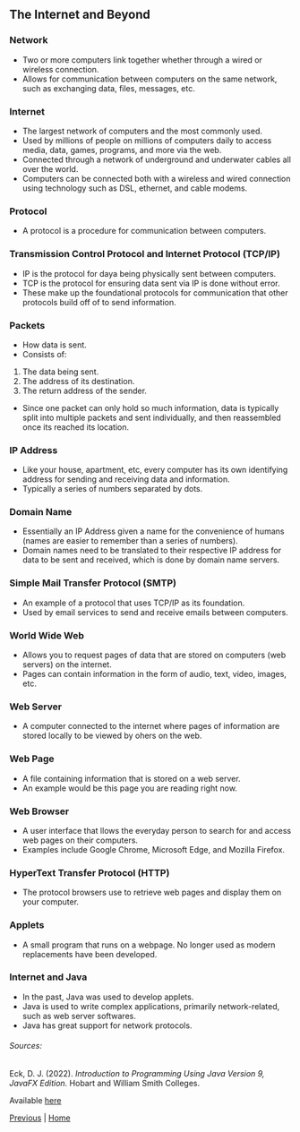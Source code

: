 
## The Internet and Beyond

### Network

- Two or more computers link together whether through a wired or wireless connection.
- Allows for communication between computers on the same network, such as exchanging data, files, messages, etc.

### Internet

- The largest network of computers and the most commonly used.
- Used by millions of people on millions of computers daily to access media, data, games, programs, and more via the web.
- Connected through a network of underground and underwater cables all over the world.
- Computers can be connected both with a wireless and wired connection using technology such as DSL, ethernet, and cable modems.

### Protocol

- A protocol is a procedure for communication between computers.

### Transmission Control Protocol and Internet Protocol (TCP/IP)

- IP is the protocol for daya being physically sent between computers.
- TCP is the protocol for ensuring data sent via IP is done without error.
- These make up the foundational protocols for communication that other protocols build off of to send information.

### Packets

- How data is sent.
- Consists of:
1. The data being sent.
2. The address of its destination.
3. The return address of the sender.
- Since one packet can only hold so much information, data is typically split into multiple packets and sent individually, and then reassembled once its reached its location.

### IP Address

- Like your house, apartment, etc, every computer has its own identifying address for sending and receiving data and information.
- Typically a series of numbers separated by dots.

### Domain Name

- Essentially an IP Address given a name for the convenience of humans (names are easier to remember than a series of numbers).
- Domain names need to be translated to their respective IP address for data to be sent and received, which is done by domain name servers.

### Simple Mail Transfer Protocol (SMTP)

- An example of a protocol that uses TCP/IP as its foundation.
- Used by email services to send and receive emails between computers.

### World Wide Web

- Allows you to request pages of data that are stored on computers (web servers) on the internet.
- Pages can contain information in the form of audio, text, video, images, etc.

### Web Server

- A computer connected to the internet where pages of information are stored locally to be viewed by ohers on the web.

### Web Page

- A file containing information that is stored on a web server.
- An example would be this page you are reading right now.

### Web Browser

- A user interface that llows the everyday person to search for and access web pages on their computers.
- Examples include Google Chrome, Microsoft Edge, and Mozilla Firefox.

### HyperText Transfer Protocol (HTTP)

- The protocol browsers use to retrieve web pages and display them on your computer.

### Applets

- A small program that runs on a webpage. No longer used as modern replacements have been developed.

### Internet and Java

- In the past, Java was used to develop applets.
- Java is used to write complex applications, primarily network-related, such as web server softwares.
- Java has great support for network protocols.

###### Sources:

Eck, D. J. (2022). *Introduction to Programming Using Java Version 9, JavaFX Edition.* Hobart and William Smith Colleges.

Available [here](https://math.hws.edu/javanotes/?fbclid=IwAR3V0pxqmqNeSpasvbbVrx-RAylNmYW7yYnD2q8-1nJMHErQxynK27MNOhw)

[Previous](/topics/introduction-to-java-programming/the-mental-landscape/modern-ui.md) | [Home](/readme.md)